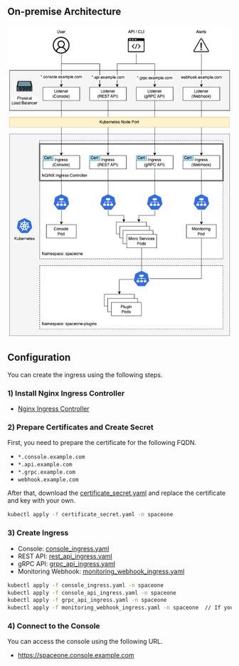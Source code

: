 ## On-premise Architecture
![On-premise Architecture](../images/on_premise_architecture.png)

## Configuration
You can create the ingress using the following steps.

### 1) Install Nginx Ingress Controller  
- [Nginx Ingress Controller](https://kubernetes.github.io/ingress-nginx/deploy/)
  
### 2) Prepare Certificates and Create Secret
First, you need to prepare the certificate for the following FQDN.
- `*.console.example.com`
- `*.api.example.com`
- `*.grpc.example.com`
- `webhook.example.com`

After that, download the [certificate_secret.yaml](../../examples/ingress/on_premise/certificate_secret.yaml) and replace the certificate and key with your own.

```bash
kubectl apply -f certificate_secret.yaml -n spaceone
```

### 3) Create Ingress
- Console: [console_ingress.yaml](../../examples/ingress/aws/console_ingress.yaml)
- REST API: [rest_api_ingress.yaml](../../examples/ingress/aws/rest_api_ingress.yaml)
- gRPC API: [grpc_api_ingress.yaml](../../examples/ingress/aws/grpc_api_ingress.yaml)
- Monitoring Webhook: [monitoring_webhook_ingress.yaml](../../examples/ingress/aws/monitoring_webhook_ingress.yaml)

```bash
kubectl apply -f console_ingress.yaml -n spaceone
kubectl apply -f console_api_ingress.yaml -n spaceone
kubectl apply -f grpc_api_ingress.yaml -n spaceone
kubectl apply -f monitoring_webhook_ingress.yaml -n spaceone  // If you want to enable monitoring webhook, apply this.
```

### 4) Connect to the Console
You can access the console using the following URL.
- https://spaceone.console.example.com